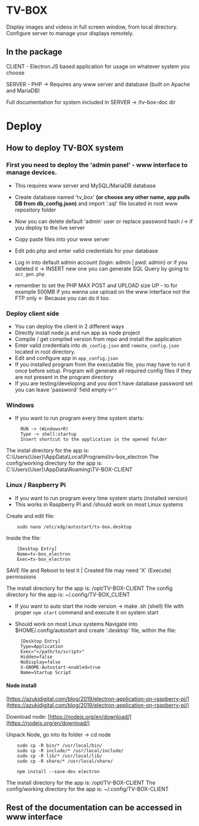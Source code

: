 # TV-BOX
Display images and videos in full screen window, from local directory. Configure server to manage your displays remotely.

## In the package
CLIENT - Electron.JS based application for usage on whatever system you choose

SERVER - PHP -> Requires any www server and database (built on Apache and MariaDB)

Full documentation for system included in SERVER -> /tv-box-doc dir

# Deploy

## How to deploy TV-BOX system
### First you need to deploy the 'admin panel' - www interface to manage devices.
- This requires www server and MySQL/MariaDB database
- Create database named 'tv_box' **(or choose any other name, app pulls DB from db_config.json)** and import '.sql' file located in root www repository folder
- Now you can delete default 'admin' user or replace password hash /-> if you deploy to the live server
- Copy paste files into your www server
- Edit pdo.php and enter valid credentials for your database
- Log in into default admin account (login: admin | pwd: admin) or if you deleted it -> INSERT new one you can generate SQL Query by going to `acc_gen.php`

- remember to set the PHP MAX POST and UPLOAD size UP - to for example 500MB if you wanna use upload on the www interface not the FTP only <- Because you can do it too.

### Deploy client side
- You can deploy the client in 2 different ways
- Directly install node.js and run app as node project
- Compile / get compiled version from repo and install the application
- Enter valid credentials into `db_config.json` and `remote_config.json` located in root directory.
- Edit and configure app in `app_config.json`
- If you installed program from the executable file, you may have to run it once before setup. Program will generate all required config files if they are not present in the program directory
- If you are testing/developing and you don't have database password set you can leave 'password' field empty->`""`

### Windows
- If you want to run program every time system starts:

        RUN -> (Windows+R)
        Type -> shell:startup
        Insert shortcut to the application in the opened folder

The instal directory for the app is:
                C:\Users\{User}\AppData\Local\Programs\tv-box_electron
The config/working directory for the app is:
                C:\Users\{User}\AppData\Roaming\TV-BOX-CLIENT

### Linux / Raspberry Pi
- If you want to run program every time system starts (installed version)
- This works in Raspberry PI and /should work on most Linux systems

Create and edit file:

        sudo nano /etc/xdg/autostart/tv-box.desktop

Inside the file:

        [Desktop Entry]
        Name=tv-box_electron
        Exec=tv-box_electron

SAVE file and Reboot to test it | Created file may need 'X' (Execute) permissions

The install directory for the app is:
                /opt/TV-BOX-CLIENT
The config directory for the app is:
                ~/.config/TV-BOX_CLIENT

- If you want to auto start the node version -> make .sh (shell) file with proper `npm start` command and execute it on system start

- Should work on most Linux systems
Navigate into $HOME/.config/autostart and create '.desktop' file, within the file:

        [Desktop Entry]
        Type=Application
        Exec="</path/to/script>"
        Hidden=false
        NoDisplay=false
        X-GNOME-Autostart-enabled=true
        Name=Startup Script

#### Node install

[https://azukidigital.com/blog/2019/electron-application-on-raspberry-pi/](https://azukidigital.com/blog/2019/electron-application-on-raspberry-pi/)

Download node:
[https://nodejs.org/en/download/](https://nodejs.org/en/download/)

Unpack Node, go into its folder -> cd node

        sudo cp -R bin/* /usr/local/bin/
        sudo cp -R include/* /usr/local/include/
        sudo cp -R lib/* /usr/local/lib/
        sudo cp -R share/* /usr/local/share/

        npm install --save-dev electron

The install directory for the app is:
                /opt/TV-BOX-CLIENT
The config/working directory for the app is:
                ~/.config/TV-BOX-CLIENT

## Rest of the documentation can be accessed in www interface
